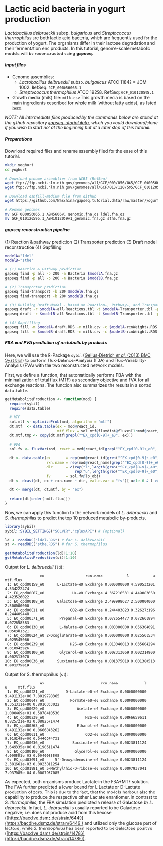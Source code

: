 # Lactic acid bacteria in yogurt production

*Lactobacillus delbrueckii* subsp. *bulgaricus* and *Streptococcus thermophilus* are both lactic acid bacteria, which are frequently used for the production of yogurt. The organisms differ in their lactose degradation and their fermentation end products. In this tutorial, genome-scale metabolic models will be reconstructed using **gapseq**.



##### Input files

- Genome assemblies:
  - *Lactobacillus delbrueckii* subsp. *bulgaricus* ATCC 11842 = JCM 1002. RefSeq: `GCF_000056065.1`
  - *Streptococcus thermophilus* ATCC 19258. RefSeq: `GCF_010120595.1`
- Growth media (milk) file: `milk.csv` 
  This growth media is based on the main ingredients described for whole milk (without fatty acids), as listed [here](https://frida.fooddata.dk/food/1265?lang=en).

*NOTE: All intermediate files produced by the commands below are stored at the github repository [gapseq.tutorial.data](https://github.com/Waschina/gapseq.tutorial.data), which you could  download/clone if you wish to start not at the beginning but at a later  step of this tutorial.*



##### Preparations

Download required files and rename assembly filed for the ease of this tutorial.

```sh
mkdir yoghurt
cd yoghurt

# Download genome assemblies from NCBI (RefSeq)
wget ftp://ftp.ncbi.nlm.nih.gov/genomes/all/GCF/000/056/065/GCF_000056065.1_ASM5606v1/GCF_000056065.1_ASM5606v1_genomic.fna.gz
wget ftp://ftp.ncbi.nlm.nih.gov/genomes/all/GCF/010/120/595/GCF_010120595.1_ASM1012059v1/GCF_010120595.1_ASM1012059v1_genomic.fna.gz

# Download gapfill-medium file from github
wget https://github.com/Waschina/gapseq.tutorial.data/raw/master/yogurt/milk.csv

# Rename genomes
mv GCF_000056065.1_ASM5606v1_genomic.fna.gz ldel.fna.gz
mv GCF_010120595.1_ASM1012059v1_genomic.fna.gz sthe.fna.gz
```



##### gapseq reconstruction pipeline

(1) Reaction & pathway prediction
(2) Transporter prediction
(3) Draft model reconstruction
(4) Gapfilling

```sh
modelA="ldel"
modelB="sthe"

# (1) Reaction & Pathway prediction
gapseq find -p all -b 200 -m Bacteria $modelA.fna.gz
gapseq find -p all -b 200 -m Bacteria $modelB.fna.gz

# (2) Transporter prediction
gapseq find-transport -b 200 $modelA.fna.gz 
gapseq find-transport -b 200 $modelB.fna.gz

# (3) Building Draft Model - based on Reaction-, Pathway-, and Transporter prediction
gapseq draft -r $modelA-all-Reactions.tbl -t $modelA-Transporter.tbl -p $modelA-all-Pathways.tbl -c $modelA.fna.gz -u 200 -l 100
gapseq draft -r $modelB-all-Reactions.tbl -t $modelB-Transporter.tbl -p $modelB-all-Pathways.tbl -c $modelB.fna.gz -u 200 -l 100

# (4) Gapfilling
gapseq fill -m $modelA-draft.RDS -n milk.csv -c $modelA-rxnWeights.RDS -g $modelA-rxnXgenes.RDS -b 100
gapseq fill -m $modelB-draft.RDS -n milk.csv -c $modelB-rxnWeights.RDS -g $modelB-rxnXgenes.RDS -b 100
```



##### FBA and FVA prediction of metabolic by products

Here, we will use the R-Package `sybil` ([Gelius-Dietrich *et al.* (2013) BMC Syst Biol](https://doi.org/10.1186/1752-0509-7-125)) to perform Flux-Balance-Analysis (FBA) and Flux-Variability-Analysis (FVA) with the two reconstructed network models.

First, we define a function, that automatically performs FBA with the minimalization of total flux (MTF) as secondary objective and FVA for all exchange reactions. The function also summarizes the results in a sorted `data.table`.

```R
getMetaboliteProduction <- function(mod) {
  require(sybil)
  require(data.table)
  
  # MTF
  sol.mtf <- optimizeProb(mod, algorithm = "mtf")
  dt.mtf  <- data.table(ex = mod@react_id,
                        mtf.flux = sol.mtf@fluxdist@fluxes[1:mod@react_num])
  dt.mtf.tmp <- copy(dt.mtf[grepl("^EX_cpd[0-9]+_e0", ex)])
  
  # FVA
  sol.fv <- fluxVar(mod, react = mod@react_id[grep("^EX_cpd[0-9]+_e0", mod@react_id)])
  
  dt <- data.table(ex       = rep(mod@react_id[grep("^EX_cpd[0-9]+_e0", mod@react_id)],2),
                   rxn.name = rep(mod@react_name[grep("^EX_cpd[0-9]+_e0", mod@react_id)],2),
                   dir      = c(rep("l",length(grep("^EX_cpd[0-9]+_e0", mod@react_id))),
                                rep("u",length(grep("^EX_cpd[0-9]+_e0", mod@react_id)))),
                   fv       = sol.fv@lp_obj)
  dt <- dcast(dt, ex + rxn.name ~ dir, value.var = "fv")[(u>1e-6 & l >= 0)]
  
  dt <- merge(dt, dt.mtf, by = "ex")
  
  return(dt[order(-mtf.flux)])
}
```

Now, we can apply this function to the network models of *L. delbrueckii* and *S. thermophilus* to predict the top 10 produced metabolic by-products.

```R
library(sybil)
sybil::SYBIL_SETTINGS("SOLVER","cplexAPI") # (optional)

ld <- readRDS("ldel.RDS") # for L. delbrueckii
st <- readRDS("sthe.RDS") # for S. thermophilus

getMetaboliteProduction(ld)[1:10]
getMetaboliteProduction(st)[1:10]
```

Output for *L. delbrueckii* (`ld`):

```
                ex                   rxn.name           l           u    mtf.flux
 1: EX_cpd00159_e0      L-Lactate-e0 Exchange 0.000000000 4.590532201 4.534222474
 2: EX_cpd00067_e0             H+-e0 Exchange 4.367216531 4.449087650 4.423526022
 3: EX_cpd00108_e0      Galactose-e0 Exchange 2.499998627 2.500000000 2.500000000
 4: EX_cpd00011_e0            CO2-e0 Exchange 0.244403823 0.326272196 0.244409448
 5: EX_cpd00371_e0       Propanal-e0 Exchange 0.072654477 0.072661894 0.072658583
 6: EX_cpd00130_e0       L-Malate-e0 Exchange 0.000000000 0.056304091 0.056301321
 7: EX_cpd00024_e0 2-Oxoglutarate-e0 Exchange 0.000000000 0.025561534 0.025545066
 8: EX_cpd00239_e0            H2S-e0 Exchange 0.010040013 0.035604294 0.010042926
 9: EX_cpd00100_e0       Glycerol-e0 Exchange 0.002313069 0.002314900 0.002313070
10: EX_cpd00036_e0      Succinate-e0 Exchange 0.001375019 0.001380513 0.001375019
```

Output for S. thermophilus (`st`):

```
                ex                          rxn.name            l            u     mtf.flux
 1: EX_cpd00221_e0          D-Lactate-e0-e0 Exchange 0.0000000000 9.491132e+00 7.8019798365
 2: EX_cpd00047_e0            Formate-e0-e0 Exchange 0.0000000000 8.351311e+00 0.8016333022
 3: EX_cpd00029_e0               Acetate-e0 Exchange 0.0000000000 1.000469e+01 0.5878410530
 4: EX_cpd00239_e0                   H2S-e0 Exchange 0.0866659611 8.825721e-02 0.0882571474
 5: EX_cpd00363_e0               Ethanol-e0 Exchange 0.0000000000 9.491132e+00 0.0666843262
 6: EX_cpd00011_e0                   CO2-e0 Exchange 0.0000000000 9.919249e+00 0.0440374731
 7: EX_cpd00036_e0             Succinate-e0 Exchange 0.0023811124 3.649335e+00 0.0190511474
 8: EX_cpd00100_e0              Glycerol-e0 Exchange 0.0000000000 4.005551e-03 0.0040055505
 9: EX_cpd03091_e0     5'-Deoxyadenosine-e0 Exchange 0.0023811124 2.381661e-03 0.0023811254
10: EX_cpd01981_e0 5-Methylthio-D-ribose-e0 Exchange 0.0007937041 7.937085e-04 0.0007937085
```

As expected, both organisms produce Lactate in the FBA+MTF solution. The FVA further predicted a lower bound for L-Lactate or D-Lactate production of zero. This is due to the fact, that the models harbour also the capability to produce the respective other Lactate enantiomer. In contrast to *S. thermophilus*, the FBA simulation predicted a release of Galactose by *L. debrueckii*. In fact, *L. debrueckii* is usually reported to be Galactose negative; i.e. does not produce acid from this hexose ([https://bacdive.dsmz.de/strain/6449](https://bacdive.dsmz.de/strain/6449)) and utilized only the glucose part of lactose, while *S. thermophilus* has been reported to be Galactose positive ([https://bacdive.dsmz.de/strain/14786](https://bacdive.dsmz.de/strain/14786)).
